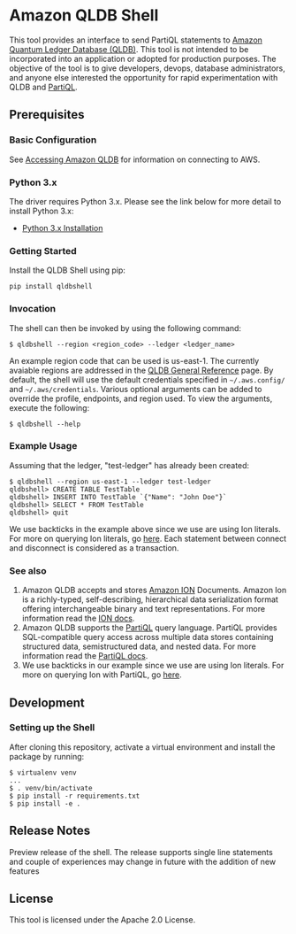 # Amazon QLDB Shell

This tool provides an interface to send PartiQL statements to [Amazon Quantum Ledger Database (QLDB)](https://aws.amazon.com/qldb/). 
 This tool is not intended to be incorporated into an application or adopted for production purposes. 
 The objective of the tool is to give developers, devops, database administrators, and anyone else interested the opportunity for rapid experimentation with QLDB and [PartiQL](https://docs.aws.amazon.com/qldb/latest/developerguide/ql-reference.html). 
## Prerequisites

### Basic Configuration

See [Accessing Amazon QLDB](https://docs.aws.amazon.com/qldb/latest/developerguide/accessing.html) for information on connecting to AWS.

### Python 3.x

The driver requires Python 3.x. Please see the link below for more detail to install Python 3.x:

* [Python 3.x Installation](https://www.python.org/downloads/)


### Getting Started
Install the QLDB Shell using pip:

```pip install qldbshell```

### Invocation
The shell can then be invoked by using the following command:

```shell
$ qldbshell --region <region_code> --ledger <ledger_name>
```
An example region code that can be used is us-east-1.
The currently avaiable regions are addressed in the [QLDB General Reference](https://docs.aws.amazon.com/general/latest/gr/qldb.html) page.
By default, the shell will use the default credentials specified in `~/.aws.config/` and `~/.aws/credentials`. Various optional arguments can be added to override the profile, endpoints, and region used. To view the arguments, execute the following:

```shell
$ qldbshell --help
```

### Example Usage
Assuming that the ledger, "test-ledger" has already been created:
```shell
$ qldbshell --region us-east-1 --ledger test-ledger
qldbshell> CREATE TABLE TestTable
qldbshell> INSERT INTO TestTable `{"Name": "John Doe"}` 
qldbshell> SELECT * FROM TestTable
qldbshell> quit
```
We use backticks in the example above since we use are using Ion literals. For more on querying Ion literals, go [here](https://docs.aws.amazon.com/qldb/latest/developerguide/ql-reference.query.html).
Each statement between connect and disconnect is considered as a transaction.

### See also

1. Amazon QLDB accepts and stores [Amazon ION](http://amzn.github.io/ion-docs/) Documents. Amazon Ion is a richly-typed, self-describing, hierarchical data serialization format offering interchangeable binary and text representations. For more information read the [ION docs](https://readthedocs.org/projects/ion-python/).
2. Amazon QLDB supports the [PartiQL](https://partiql.org/) query language. PartiQL provides SQL-compatible query access across multiple data stores containing structured data, semistructured data, and nested data. For more information read the [PartiQL docs](https://partiql.org/docs.html).
3. We use backticks in our example since we use are using Ion literals. For more on querying Ion with PartiQL, go [here](https://docs.aws.amazon.com/qldb/latest/developerguide/ql-reference.query.html).

## Development
### Setting up the Shell

After cloning this repository, activate a virtual environment and install the package by running:
```shell
$ virtualenv venv
...
$ . venv/bin/activate
$ pip install -r requirements.txt
$ pip install -e .
```
## Release Notes

Preview release of the shell.
The release supports single line statements and couple of experiences may change in future with the addition of new features

## License

This tool is licensed under the Apache 2.0 License.
